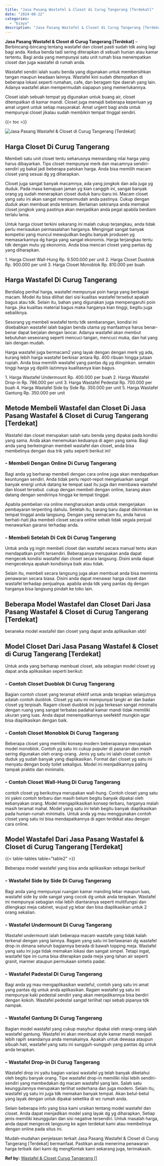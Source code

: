 ```yaml
---
title: "Jasa Pasang Wastafel & Closet di Curug Tangerang [Terdekat]"
date: "2024-08-22"
categories: 
  - "biaya"
description: "Jasa Pasang Wastafel & Closet di Curug Tangerang [Terdekat]. Mudah-mudahan penjelasan terkait Jasa Pasang Wastafel & Closet di Curug Tangerang [Terdekat] b..."
---
```


**Jasa Pasang Wastafel & Closet di Curug Tangerang \[Terdekat\]** – Berbincang-bincang tentang wastafel dan closet pasti sudah tdk asing lagi bagi anda. Kedua benda tadi sering diterapkan di sebuah hunian atau kamar tertentu. Bagi anda yang mempunyai satu unit rumah bisa menempatkan closet dan juga wastafel di rumah anda.

Wastafel sendiri ialah suatu benda yang digunakan untuk membersihkan tangan maupun keadaan lainnya. Wastafel kini sudah ditempatkan di beberapa lokasi seperti rumahan, cafe, dan beragam tipe daerah yang lain. Adanya wastafel akan mempermudah siapapun yang memerlukannya.

Closet ialah sebuah tempat yg digunakan untuk buang air, closet ditempatkan di kamar mandi. Closet juga menajdi beberapa keperluan yg amat urgent untuk setiap masyarakat. Amat urgent bagi anda untuk mempunyai closet jikalau sudah membikin tempat tinggal sendiri.

{{< toc >}}

![Jasa Pasang Wastafel & Closet di Curug Tangerang [Terdekat]](/images/wastafel-closet-murah40.png)

## Harga Closet Di Curug Tangerang

Membeli satu unit closet tentu seharusnya memandang nilai harga yang harus dibayarkan. Tips closet mempunyai merk dan macamnya sendiri-sendiri yg bakal jadi beberapa patokan harga. Anda bisa memilih macam closet yang sesuai dg yg diharapkan.

Closet juga sangat banyak macamnya, ada yang jongkok dan ada juga yg duduk. Pada masa kemajuan jaman yg kian canggih ini, sangat banyak orang yg sudah menerapkan closet duduk baru-baru ini. Macam closet yang satu ini akan sangat mempermudah anda pastinya. Cukup dengan duduk akan membuat anda tentram. Berlainan sekiranya anda memakai closet jongkok yang pastinya akan menjadikan anda pegal apabila berdiam terlalu lama.

Untuk harga closet terkini sekarang ini malah cukup terjangkau, anda tidak perlu merisaukan permasalahan harganya. Mengingat sangat banyak kompetisi yang muncul mewujudkan begitu banyak produsen yg memasarkannya dg harga yang sangat ekonomis. Harga terjangkau tentu tdk dengan mutu yg ekonomis. Anda bisa mencari closet yang pantas dg yang diharapkan.

1\. Harga Closet Wall-Hung Rp. 9.500.000 per unit 2. Harga Closet Duoblok Rp. 900.000 per unit 3. Harga Closet Monoblok Rp. 810.000 per buah

## Harga Wastafel Di Curug Tangerang

Berdialog perihal harga, wastafel mempunyai poin harga yang berbagai macam. Model itu bisa dilihat dari sisi kualitas wastafel tersebut apakah bagus atau tdk. Selain itu, bahan yang digunakan juga mempengaruhi poin harga. jika kualitas material bagus maka harganya kian tinggi, begitu juga sebaliknya.

Sesorang yg membeli wastafel tentu tdk sembarangan, kondisi ini disebabkan wastafel ialah bagian benda utama yg manfaatnya harus benar-benar dapat berjalan dengan lancar. Adanya wastafel akan membut kebutuhan seseorang seperti mencuci tangan, mencuci muka, dan hal yang lain dengan mudah.

Harga wastafel juga bermacam2 yang layak dengan dengan merk yg ada, kurang lebih harga wastafel berkisar antara Rp. 400 ribuan hingga jutaan rupiah. Anda bisa memilih wastafel yang pantas dg yg diinginkan. semakin tinggi harga yg dipilih lazimnya kualitasnya kian bagus.

1\. Harga Wastafel Undermount Rp. 400.000 per buah 2. Harga Wastafel Drop-in Rp. 786.000 per unit 3. Harga Wastafel Pedestal Rp. 700.000 per buah 4. Harga Wastafel Side by Side Rp. 350.000 per unit 5. Harga Wastafel Gantung Rp. 350.000 per unit

## Metode Membeli Wastafel dan Closet Di Jasa Pasang Wastafel & Closet di Curug Tangerang \[Terdekat\]

Wastafel dan closet merupakan salah satu benda yang dipakai pada kondisi yang sama. Anda akan menemukan keduanya di agen yang sama. Bagi anda yang berkeinginan membeli wastafel dan closet, anda bisa membelinya dengan dua trik yaitu seperti berikut ini!

### \- Membeli Dengan Online Di Curug Tangerang

Bagi anda yg berharap membeli dengan cara online juga akan mendapatkan keuntungan sendiri. Anda tidak perlu repot-repot mengeluarkan sangat banyak energi untuk datang ke tempat saat itu juga dan membawa wastafel dan kloset tersebut. cukup dengan membeli dengan online, barang akan datang dengan sendirinya hingga ke tempat tinggal.

Apabila pembelian via online mengharuskan anda untuk mengerjakan pembayaran terpenting dahulu. Setelah itu, barang baru dapat dikirimkan ke tempat tinggal anda langsung. Dengan yang semacam itu, anda harus berhati-hati jika membeli closet secara online sebab tidak segala penjual menawarkan garansi terhadap anda.

### \- Membeli Setelah Di Cek Di Curug Tangerang

Untuk anda yg ingin membeli closet dan wastafel secara manual tentu akan mendapatkan profit tersendiri. Beberapanya merupakan anda dapat mengecek kondisi wastafel dan closet secara langsung. Disini anda dapat mengeceknya apakah kondisinya baik atau tidak.

Selain itu, membeli secara langsung juga akan membuat anda bisa meminta penawaran secara biasa. Disini anda dapat menawar harga closet dan wastafel terhadap penjualnya. apabila anda tdk yang pantas dg dengan harganya bisa langsung pindah ke toko lain.

## Beberapa Model Wastafel dan Closet Dari Jasa Pasang Wastafel & Closet di Curug Tangerang \[Terdekat\]

beraneka model wastafel dan closet yang dapat anda aplikasikan sbb!

## Model Closet Dari Jasa Pasang Wastafel & Closet di Curug Tangerang \[Terdekat\]

Untuk anda yang berharap membuat closet, ada sebagian model closet yg dapat anda aplikasikan seperti berikut:

### \- Contoh Closet Duoblok Di Curug Tangerang

Bagian contoh closet yang teramat efektif untuk anda terapkan selanjutnya adalah contoh duoblok. Closet yg satu ini mempunyai tangki air dan badan closet yg terpisah. Ragam closet duoblok ini juga terkesan sangat minimalis dengan ruang yang sangat terbatas padahal kamar mandi tidak memiliki ukuran yang luas. Anda dapat menempatkannya seefektif mungkin agar bisa diaplikasikan dengan baik.

### \- Contoh Closet Monoblok Di Curug Tangerang

Beberapa closet yang memiliki konsep modern beberapanya merupakan model monoblok. Contoh yg satu ini cukup populer di pasaran dan masih sering digunakan oleh orang-orang. Jenis yg satu ini ialah closet contoh duduk yg sudah banyak yang diaplikasikan. Format dari closet yg satu ini menyatu dengan body toilet sekaligus. Model ini menjadikannya paling tampak praktis dan minimalis.

### \- Contoh Closet Wall-Hung Di Curug Tangerang

contoh closet yg berikutnya merupakan wall-hung. Contoh closet yang satu ini yakni contoh terbaru dan masih belum begitu banyak dipakai oleh kebanyakan orang. Model mengaplikasikan konsep terbaru, harganya malah masih teramat mahal. Model yang satu ini telah begitu banyak diaplikasikan pada hunian-rumah minimalis. Untuk anda yg mau menggunakan contoh closet yang satu ini bisa mendapatkannya di agen terdekat atau dengan cara online.

## Model Wastafel Dari Jasa Pasang Wastafel & Closet di Curug Tangerang \[Terdekat\]

{{< table-tables table="table2" >}}

Beberapa model wastafel yang bisa anda aplikasikan sebagai berikut!

### \- Wastafel Side by Side Di Curug Tangerang

Bagi anda yang mempunyai ruangan kamar manding lebar maupun luas, wastafel side by side sangat yang cocok dg untuk anda terapkan. Wastafel ini mempunyai sebagian nilai lebih diantaranya seperti multifungsi dan dilengkapi meja cabinet, wujud yg lebar dan bisa diaplikasikan untuk 2 orang sekalian.

### \- Wastafel Undermount Di Curug Tangerang

Wastafel undermount ialah beberapa macam wastafe yang tidak kalah terkenal dengan yang lainnya. Ragam yang satu ini berlawanan dg wastafel drop-in dimana seluruh bagiannya berada di bawah topping meja. Wastafel yang satu ini juga tidak memakan lokasi dan sangat simpel. Tetapi ingat, wastafel tipe ini cuma bisa diterapkan pada meja yang tahan air seperti granit, marmer ataupun permukaan sintetis padat.

### \- Wastafel Padestal Di Curug Tangerang

Bagi anda yg mau mengaplikasikan wasteful, contoh yang satu ini amat yang pantas dg untuk anda aplikasikan. Ragam wastafel yg satu ini mempunyai kaki pedestal sendiri yang akan menjadikannya bisa berdiri dengan kokoh. Wastafel pedestal sangat terlihat rapi sebab pipanya tdk nampak.

### \- Wastafel Gantung Di Curug Tangerang

Bagian model wastafel yang cukup masyhur dipakai oleh orang-orang ialah wastafel gantung. Wastafel ini akan membuat style kamar mandi menjadi lebih rapih seandainya anda memakainya. Apakah untuk dewasa ataupun sibuah hati, wastafel yang satu ini sungguh-sungguh yang pantas dg untuk anda terapkan.

### \- Wastafel Drop-in Di Curug Tangerang

Wastafel drop ini yaitu bagian variasi wastafel yg telah banyak diketahui oleh begitu banyak orang. Tipe wastafel drop-in memiliki nilai lebih sendiri-sendiri yang membedakan dg macam wastafel yang lain. Salah satu keunggulannya merupakan terlihat sederhana dan juga modern. Selain itu, wastafel yg satu ini juga tdk memakan banyak tempat. Akan betul-betul yang layak dengan untuk dipakai seketika di wc rumah anda.

Selain beberapa info yang bisa kami uraikan tentang model wastafel dan closet. Anda dapat menjadikan model yang layak dg yg diharapkan, Setiap jenis memiliki keunggulan dan sisi negative tersendiri. Untuk masalah harga, anda dapat mengecek langsung ke agen terdekat kami atau membelinya dengan online pada situs ini.

Mudah-mudahan penjelasan terkait Jasa Pasang Wastafel & Closet di Curug Tangerang \[Terdekat\] bermanfaat. Pastikan anda menerima penawaran harga terbaik dari kami dg mengKontak kami sekarang juga, terimakasih.

**Ref by:** [Wastafel & Closet Curug Tangerang []](https://id.wikipedia.org/wiki/Wastafel)
